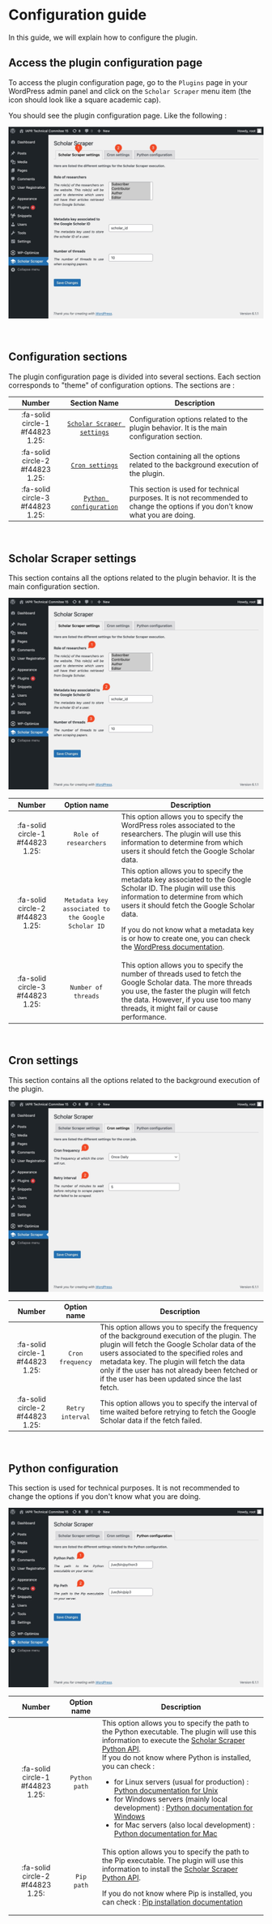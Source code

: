 # Configuration guide

In this guide, we will explain how to configure the plugin.

## Access the plugin configuration page

To access the plugin configuration page, go to the `Plugins` page in your WordPress admin panel and click on
the `Scholar Scraper` menu item (the icon should look like a square academic cap).

You should see the plugin configuration page. Like the following :

![Plugin configuration page](../_assets/images/plugin-configuration-page-annotated.jpg ':size=100%')

<br/>

## Configuration sections

The plugin configuration page is divided into several sections. Each section corresponds to "theme" of configuration
options. The sections are :

|              Number              |                  Section Name                  | Description                                                                                                                    |
|:--------------------------------:|:----------------------------------------------:|--------------------------------------------------------------------------------------------------------------------------------|
| :fa-solid circle-1 #f44823 1.25: | [`Scholar Scraper settings`](#scholar-scraper) | Configuration options related to the plugin behavior. It is the main configuration section.                                    |
| :fa-solid circle-2 #f44823 1.25: |            [`Cron settings`](#cron)            | Section containing all the options related to the background execution of the plugin.                                          |
| :fa-solid circle-3 #f44823 1.25: |       [`Python configuration`](#python)        | This section is used for technical purposes. It is not recommended to change the options if you don't know what you are doing. |

<br/>

## Scholar Scraper settings

This section contains all the options related to the plugin behavior. It is the main configuration section.

![Scholar Scraper settings section](../_assets/images/plugin-configuration-annotated-section-1.jpg ':size=100%')

|              Number              |                    Option name                     | Description                                                                                                                                                                                                                                                                                                                                              |
|:--------------------------------:|:--------------------------------------------------:|----------------------------------------------------------------------------------------------------------------------------------------------------------------------------------------------------------------------------------------------------------------------------------------------------------------------------------------------------------|
| :fa-solid circle-1 #f44823 1.25: |               `Role of researchers`                | This option allows you to specify the WordPress roles associated to the researchers. The plugin will use this information to determine from which users it should fetch the Google Scholar data.                                                                                                                                                         |
| :fa-solid circle-2 #f44823 1.25: | `Metadata key associated to the Google Scholar ID` | This option allows you to specify the metadata key associated to the Google Scholar ID. The plugin will use this information to determine from which users it should fetch the Google Scholar data.<p class="warn">If you do not know what a metadata key is or how to create one, you can check the [WordPress documentation][wp-doc-custom-field].</p> |
| :fa-solid circle-3 #f44823 1.25: |                `Number of threads`                 | This option allows you to specify the number of threads used to fetch the Google Scholar data. The more threads you use, the faster the plugin will fetch the data. However, if you use too many threads, it might fail or cause performance.                                                                                                            |

<br/>

## Cron settings

This section contains all the options related to the background execution of the plugin.

![Cron settings section](../_assets/images/plugin-configuration-annotated-section-2.jpg ':size=100%')

|              Number              |   Option name    | Description                                                                                                                                                                                                                                                                                                                                  |
|:--------------------------------:|:----------------:|----------------------------------------------------------------------------------------------------------------------------------------------------------------------------------------------------------------------------------------------------------------------------------------------------------------------------------------------|
| :fa-solid circle-1 #f44823 1.25: | `Cron frequency` | This option allows you to specify the frequency of the background execution of the plugin. The plugin will fetch the Google Scholar data of the users associated to the specified roles and metadata key. The plugin will fetch the data only if the user has not already been fetched or if the user has been updated since the last fetch. |
| :fa-solid circle-2 #f44823 1.25: | `Retry interval` | This option allows you to specify the interval of time waited before retrying to fetch the Google Scholar data if the fetch failed.                                                                                                                                                                                                          |

<br/>

## Python configuration

This section is used for technical purposes. It is not recommended to change the options if you don't know what you are
doing.

![Python configuration section](../_assets/images/plugin-configuration-annotated-section-3.jpg ':size=100%')

|              Number              |  Option name  | Description                                                                                                                                                                                                                                                                                                                                                                                                                                                                                                                                                                                              |
|:--------------------------------:|:-------------:|----------------------------------------------------------------------------------------------------------------------------------------------------------------------------------------------------------------------------------------------------------------------------------------------------------------------------------------------------------------------------------------------------------------------------------------------------------------------------------------------------------------------------------------------------------------------------------------------------------|
| :fa-solid circle-1 #f44823 1.25: | `Python path` | This option allows you to specify the path to the Python executable. The plugin will use this information to execute the [Scholar Scraper Python API][scholar-scraper-python-api]. <div class="warn">If you do not know where Python is installed, you can check : <ul><li>for Linux servers (usual for production) : [Python documentation for Unix][python-doc-unix]</li><li>for Windows servers (mainly local development) : [Python documentation for Windows][python-doc-windows]</li><li>for Mac servers (also local development) : [Python documentation for Mac][python-doc-mac]</li></ul></div> |
| :fa-solid circle-2 #f44823 1.25: |  `Pip path`   | This option allows you to specify the path to the Pip executable. The plugin will use this information to install the [Scholar Scraper Python API][scholar-scraper-python-api]. <p class="warn">If you do not know where Pip is installed, you can check : [Pip installation documentation][pip-doc-install] </p>                                                                                                                                                                                                                                                                                        |

<!-- References -->
[scholar-scraper-python-api]: https://github.com/guillaume-elambert/Scholar-Scraper-Python-API
[wp-doc-custom-field]: https://wordpress.org/documentation/article/assign-custom-fields/
[python-doc-unix]: https://docs.python.org/3/using/unix.html
[python-doc-windows]: https://docs.python.org/3/using/windows.html
[python-doc-mac]: https://docs.python.org/3/using/mac.html
[pip-doc-install]: https://pip.pypa.io/en/stable/installation/